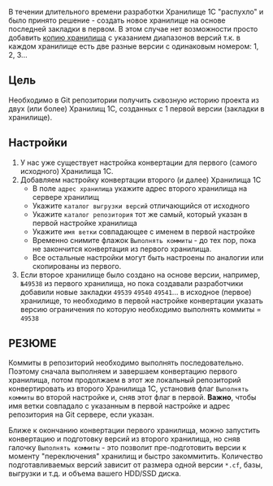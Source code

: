 В течении длительного времени разработки Хранилище 1С "распухло" и было принято решение - создать новое хранилище на основе последней закладки в первом. В этом случае нет возможности просто добавить [копию хранилища](https://github.com/1C-Company/GitConverter/wiki/Копии-хранилища) с указанием диапазонов версий т.к. в каждом хранилище есть две разные версии с одинаковым номером: 1, 2, 3...

## Цель
Необходимо в Git репозитории получить сквозную историю проекта из двух (или более) Хранилищ 1С, созданных с 1 первой версии (закладки в хранилище).

## Настройки

1. У нас уже существует настройка конвертации для первого (самого исходного) Хранилища 1С.
2. Добавляем настройку конвертации второго (и далее) Хранилища 1С
    * В поле `адрес хранилища` укажите адрес второго хранилища на сервере хранилищ
    * Укажите `каталог выгрузки версий` отличающийся от исходного
    * Укажите `каталог репозитория` тот же самый, который указан в первой настройке хранилища
    * Укажите `имя ветки` совпадающее с именем в первой настройке 
    * Временно снимите флажок `Выполнять коммиты` - до тех пор, пока не закончится конвертация из первого хранилища.
    * Все остальные настройки могут быть настроены по аналогии или скопированы из первого.
3. Если второе хранилище было создано на основе версии, например, `№49538` из первого хранилища, но пока создавали разработчики добавили новые закладки `49539` `49540` `49541`... в исходное (первое) хранилище, то необходимо в первой настройке конвертации указать версию ограничения по которую необходимо выполнять коммиты = `49538`

## РЕЗЮМЕ

Коммиты в репозиторий необходимо выполнять последовательно. Поэтому сначала выполняем и завершаем конвертацию первого хранилища, потом продолжаем в этот же локальный репозиторий конвертировать из второго Хранилища 1С, установив флаг `Выполнять коммиты` во второй настройке и, сняв этот флаг в первой. **Важно**, чтобы имя ветки совпадало с указанным в первой настройке и адрес репозитория на Git сервере, если указан. 

Ближе к окончанию конвертации первого хранилища, можно запустить конвертацию и подготовку версий из второго хранилища, но сняв галочку `Выполнять коммиты` - это позволит пре-подготовить версии к моменту "переключения" хранилищ и быстро закоммитить. Количество подготавливаемых версий зависит от размера одной версии `*.cf`, базы, выгрузки и т.д. и объема вашего HDD/SSD диска.